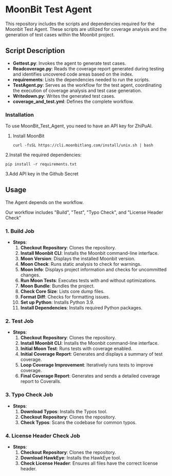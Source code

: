 # MoonBit Test Agent

This repository includes the scripts and dependencies required for the Moonbit Test Agent. These scripts are utilized for coverage analysis and the generation of test cases within the Moonbit project.

## Script Description

- **Gettest.py**: Invokes the agent to generate test cases.
- **Readcoverage.py**: Reads the coverage report generated during testing and identifies uncovered code areas based on the index.
- **requirements**: Lists the dependencies needed to run the scripts.
- **TestAgent.py**: Serves as the workflow for the test agent, coordinating the execution of coverage analysis and test case generation.
- **Writedown.py**: Writes the generated test cases.
- **coverage_and_test.yml**: Defines the complete workflow.

### Installation

To use MoonBit_Test_Agent, you need to have an API key for ZhiPuAI.

1. Install MoonBit
   ```
   curl -fsSL https://cli.moonbitlang.com/install/unix.sh | bash
   ```
2.Install the required dependencies:
   ```
   pip install -r requirements.txt
   ```
3.Add API key in the Github Secret

## Usage

The Agent depends on the workflow.

Our workflow includes "Build", "Test", "Typo Check", and "License Header Check"

### 1. Build Job
- **Steps**:
  1. **Checkout Repository**: Clones the repository.
  2. **Install Moonbit CLI**: Installs the Moonbit command-line interface.
  3. **Moon Version**: Displays the installed Moonbit version.
  4. **Moon Check**: Runs static analysis to check for warnings.
  5. **Moon Info**: Displays project information and checks for uncommitted changes.
  6. **Run Moon Tests**: Executes tests with and without optimizations.
  7. **Moon Bundle**: Bundles the project.
  8. **Check Core Size**: Lists core dump files.
  9. **Format Diff**: Checks for formatting issues.
  10. **Set up Python**: Installs Python 3.9.
  11. **Install Dependencies**: Installs required Python packages.

### 2. Test Job
- **Steps**:
  1. **Checkout Repository**: Clones the repository.
  2. **Install Moonbit CLI**: Installs the Moonbit command-line interface.
  3. **Initial Moon Test**: Runs tests with coverage enabled.
  4. **Initial Coverage Report**: Generates and displays a summary of test coverage.
  5. **Loop Coverage Improvement**: Iteratively runs tests to improve coverage.
  6. **Final Coverage Report**: Generates and sends a detailed coverage report to Coveralls.

### 3. Typo Check Job
- **Steps**:
  1. **Download Typos**: Installs the Typos tool.
  2. **Checkout Repository**: Clones the repository.
  3. **Check Typos**: Scans the codebase for common typos.

### 4. License Header Check Job
- **Steps**:
  1. **Checkout Repository**: Clones the repository.
  2. **Download HawkEye**: Installs the HawkEye tool.
  3. **Check License Header**: Ensures all files have the correct license header.


